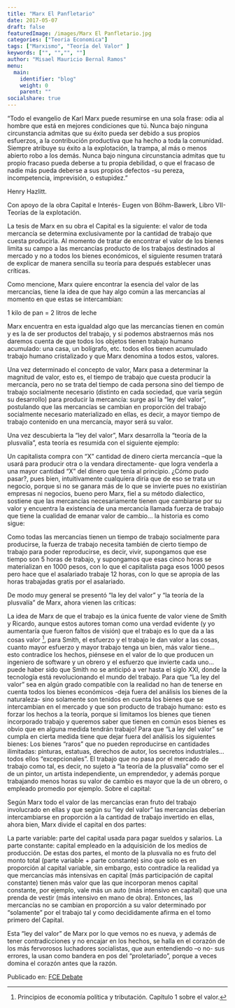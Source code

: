 ```yaml
---
title: "Marx El Panfletario"
date: 2017-05-07
draft: false
featuredImage: /images/Marx El Panfletario.jpg
categories: ["Teoria Economica"]
tags: ["Marxismo", "Teoría del Valor" ]
keywords: ["", "","", ""]
author: "Misael Mauricio Bernal Ramos"
menu:
  main:
    identifier: "blog"
    weight: 0 
    parent: ""
socialshare: true
---
```


“Todo el evangelio de Karl Marx puede resumirse en una sola frase: odia al hombre que está en mejores condiciones que tú. Nunca bajo ninguna circunstancia admitas que su éxito pueda ser debido a sus propios esfuerzos, a la contribución productiva que ha hecho a toda la comunidad. Siempre atribuye su éxito a la explotación, la trampa, al más o menos abierto robo a los demás. Nunca bajo ninguna circunstancia admitas que tu propio fracaso pueda deberse a tu propia debilidad, o que el fracaso de nadie más pueda deberse a sus propios defectos -su pereza, incompetencia, imprevisión, o estupidez.”

Henry Hazlitt.

Con apoyo de la obra Capital e Interés- Eugen von Böhm-Bawerk, Libro VII-Teorías de la explotación.

La tesis de Marx en su obra el Capital es la siguiente: el valor de toda mercancía se determina exclusivamente por la cantidad de trabajo que cuesta producirla. Al momento de tratar de encontrar el valor de los bienes limita su campo a las mercancías producto de los trabajos destinados al mercado y no a todos los bienes económicos, el siguiente resumen tratará de explicar de manera sencilla su teoría para después establecer unas críticas.

Como mencione, Marx quiere encontrar la esencia del valor de las mercancías, tiene la idea de que hay algo común a las mercancías al momento en que estas se intercambian:

1 kilo de pan = 2 litros de leche

Marx encuentra en esta igualdad algo que las mercancías tienen en común y es la de ser productos del trabajo, y si podemos abstraernos más nos daremos cuenta de que todos los objetos tienen trabajo humano acumulado: una casa, un bolígrafo, etc. todos ellos tienen acumulado trabajo humano cristalizado y que Marx denomina a todos estos, valores.

Una vez determinado el concepto de valor, Marx pasa a determinar la magnitud de valor, esto es, el tiempo de trabajo que cuesta producir  la mercancía, pero no se trata del tiempo de cada persona sino del tiempo de trabajo socialmente necesario (distinto en cada sociedad, que varía según su desarrollo) para producir la mercancía: surge así la “ley del valor”, postulando que las mercancías se cambian en proporción del trabajo socialmente necesario materializado en ellas, es  decir, a mayor tiempo de trabajo contenido en una mercancía, mayor será su valor.

Una vez descubierta la “ley del valor”, Marx desarrolla la “teoría de la plusvalía”, esta teoría es resumida con el siguiente ejemplo:

Un capitalista compra con “X” cantidad de dinero cierta mercancía –que la usará para producir otra o la vendara directamente- que logra venderla a una mayor cantidad “X” del dinero que tenía al principio. ¿Cómo pudo pasar?, pues bien, intuitivamente cualquiera diría que de eso se trata un negocio, porque si no se ganara más de lo que se invierte pues no existirían empresas ni negocios, bueno pero Marx, fiel a su método dialectico, sostiene que las mercancías necesariamente tienen que cambiarse por su valor y encuentra la existencia de una mercancía llamada fuerza de trabajo que tiene la cualidad de emanar valor de cambio… la historia es como sigue:

Como todas las mercancías tienen un tiempo de trabajo socialmente para producirse, la fuerza de trabajo necesita también de cierto tiempo de trabajo para poder reproducirse, es decir, vivir, supongamos que ese tiempo son 5 horas de trabajo, y supongamos que esas cinco horas se materializan en 1000 pesos, con lo que el capitalista paga esos 1000 pesos pero hace que el asalariado trabaje 12 horas, con lo que se apropia de las horas trabajadas gratis por el asalariado.

De modo muy general se presentó “la ley del valor” y “la teoría de la plusvalía” de Marx, ahora vienen las críticas:

La idea de Marx de que el trabajo es la única fuente de valor viene de Smith y Ricardo, aunque estos autores toman como una verdad evidente (y yo aumentaría que fueron faltos de visión) que el trabajo es lo que da a las cosas valor [^1], para Smith, el esfuerzo y el trabajo le dan valor a las cosas, cuanto mayor esfuerzo y mayor trabajo tenga un bien, más valor tiene… esto contradice los hechos, piénsese en el valor de lo que producen un ingeniero de software y un obrero y el esfuerzo que invierte cada uno… puede haber sido que Smith no se anticipó a ver hasta el siglo XXI, donde la tecnología está revolucionando el mundo del trabajo.
Para que “La ley del valor” sea en algún grado compatible con la realidad no han de tenerse en cuenta todos los bienes económicos -deja fuera del análisis los bienes de la naturaleza- sino solamente son tenidos en cuenta los bienes que se intercambian en el mercado y que son producto de trabajo humano: esto es forzar los hechos a la teoría, porque si limitamos los bienes que tienen incorporado trabajo y queremos saber que tienen en común esos bienes es obvio que en alguna medida tendrán trabajo!
Para que “La ley del valor” se cumpla en cierta medida tiene que dejar fuera del análisis los siguientes bienes:
Los bienes “raros” que no pueden reproducirse en cantidades ilimitadas: pinturas, estatuas, derechos de autor, los secretos industriales… todos ellos “excepcionales”.
El trabajo que no pasa por el mercado de trabajo como tal, es decir, no sujeto a “la teoría de la plusvalía” como ser el de un pintor, un artista independiente, un emprendedor, y además porque trabajando menos horas su valor de cambio es mayor que la de un obrero, o empleado promedio por ejemplo.
Sobre el capital:

Según Marx todo el valor de las mercancías eran fruto del trabajo involucrado en ellas y que según su “ley del valor” las mercancías deberían intercambiarse en proporción a la cantidad de trabajo invertido en ellas, ahora bien, Marx divide el capital en dos partes:

La parte variable: parte del capital usada para pagar sueldos y salarios.
La parte constante: capital empleado en la adquisición de los medios de producción.
De estas dos partes, el monto de la plusvalía no es fruto del monto total (parte variable + parte constante) sino que solo es en proporción al capital variable, sin embargo, esto contradice la realidad ya que mercancías más intensivas en capital (más participación de capital constante) tienen más valor que las que incorporan menos capital constante, por ejemplo, vale más un auto (más intensivo en capital) que una prenda de vestir (más intensivo en mano de obra). Entonces, las mercancías no se cambian en proporción a su valor determinado por “solamente” por el trabajo tal y como decididamente afirma en el tomo primero del Capital.

Esta “ley del valor” de Marx por lo que vemos no es nueva, y además de tener contradicciones y no encajar en los hechos, se halla en el  corazón de los más fervorosos luchadores socialistas, que aun entendiendo –o no- sus errores, la usan como bandera en pos del “proletariado”, porque a veces domina el corazón antes que la razón.

Publicado en: [FCE Debate](https://fcedebate.wordpress.com/2017/05/07/marx-el-panfletario/)

[^1]: Principios de economía política y tributación. Capítulo 1 sobre el valor.